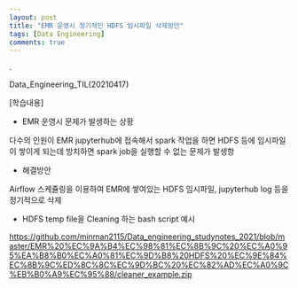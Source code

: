 ```yaml
---
layout: post
title: "EMR 운영시 정기적인 HDFS 임시파일 삭제방안"
tags: [Data Engineering]
comments: true
---
```


.

Data_Engineering_TIL(20210417)

[학습내용]

- EMR 운영시 문제가 발생하는 상황

다수의 인원이 EMR jupyterhub에 접속해서 spark 작업을 하면 HDFS 등에 임시파일이 쌓이게 되는데 방치하면 spark job을 실행할 수 없는 문제가 발생항

- 해결방안

Airflow 스케쥴링을 이용하여 EMR에 쌓여있는 HDFS 임시파일, jupyterhub log 등을 정기적으로 삭제

- HDFS temp file을 Cleaning 하는 bash script 예시

https://github.com/minman2115/Data_engineering_studynotes_2021/blob/master/EMR%20%EC%9A%B4%EC%98%81%EC%8B%9C%20%EC%A0%95%EA%B8%B0%EC%A0%81%EC%9D%B8%20HDFS%20%EC%9E%84%EC%8B%9C%ED%8C%8C%EC%9D%BC%20%EC%82%AD%EC%A0%9C%EB%B0%A9%EC%95%88/cleaner_example.zip
